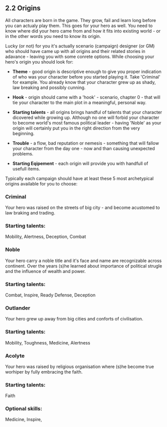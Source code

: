 ## 2.2 Origins

All characters are born in the game. They grow, fail and learn long before you can actualy play them. This goes for your hero as well. You need to know where did your hero came from and how it fits into existing world - or in the other words you need to know its origin.

Lucky (or not) for you it's actually scenario (campaign) designer (or GM) who should have came up with all origins and their related stories in adavance - leaving you with some conrete options. While choosing your hero's origin you should look for:

- **Theme** - good origin is descriptive enough to give you proper indication of who was your character before you started playing it. Take 'Criminal' for example. You already know that your character grew up as shady, law breaking and possibly cunning.

- **Hook** - origin should came with a 'hook' - scenario, chapter 0 - that will tie your character to the main plot in a meaningful, personal way.

- **Starting talents** - all origins brings handful of talents that your character dicovered while growing up. Although no one will forbid your character to become world's most famous political leader - having 'Noble' as your origin will certainly put you in the right direction from the very beginning.

- **Trouble** - a flow, bad reputation or nemesis - something that will fallow your character from the day one - now and than causing unexpected problems.

- **Starting Eqipement** - each origin will provide you with handfull of usefull items.

Typically each campaign should have at least these 5 most archetypical origins available for you to choose:

### Criminal
Your hero was raised on the streets of big city - and become acustomed to law braking and trading.

### Starting talents:
Mobility, Alertness, Deception, Combat

### Noble
Your hero carry a noble title and it's face and name are recognizable across continent. Over the years (s)he learned about importance of political strugle and the influence of wealth and power.

### Starting talents:
Combat, Inspire, Ready Defense, Deception

### Outlander
Your hero grew up away from big cities and conforts of civilisation.

### Starting talents:

Mobility, Toughness, Medicine, Alertness

### Acolyte
Your hero was raised by religious organisation where (s)he become true worhiper by fully embracing the faith.

### Starting talents:
Faith

### Optional skills:
Medicine, Inspire, 

